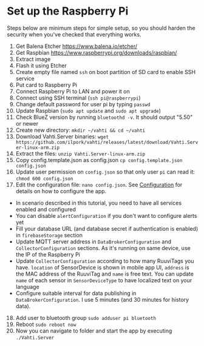 # Set up the Raspberry Pi
Steps below are minimum steps for simple setup, so you should harden the security when you've checked that everything works.
1. Get Balena Etcher https://www.balena.io/etcher/
2. Get Raspbian https://www.raspberrypi.org/downloads/raspbian/
3. Extract image
4. Flash it using Etcher
5. Create empty file named `ssh` on boot partition of SD card to enable SSH service
6. Put card to Raspberry Pi
7. Connect Raspberry Pi to LAN and power it on
8. Connect using SSH terminal (`ssh pi@raspberrypi`) 
9. Change default password for user pi by typing `passwd`
10. Update Raspbian (`sudo apt update` and `sudo apt upgrade`)
11. Check BlueZ version by running `bluetoothd -v`. It should output "5.50" or newer
12. Create new directory: `mkdir ~/vahti && cd ~/vahti`
13. Download Vahti.Server binaries: `wget https://github.com/ilpork/vahti/releases/latest/download/Vahti.Server-linux-arm.zip`
14. Extract the files: `unzip Vahti.Server-linux-arm.zip`
15. Copy config.template.json as config.json `cp config.template.json config.json`
16. Update user permission on `config.json` so that only user `pi` can read it: `chmod 600 config.json`
17. Edit the configuration file: `nano config.json`. See [Configuration](Configuration.md) for details on how to configure the app.
- In scenario described in this tutorial, you need to have all services enabled and configured
- You can disable `alertConfiguration` if you don't want to configure alerts yet
- Fill your database URL (and database secret if authentication is enabled) in `firebaseStorage` section
- Update MQTT server address in `DataBrokerConfiguration` and `CollectorConfiguration` sections. As it's running on same device, use the IP of the Raspberry Pi
- Update `CollectorConfiguration` according to how many RuuviTags you have. `location` of SensorDevice is shown in mobile app UI, `address` is the MAC address of the RuuviTag and `name` is free text. You can update `name` of each sensor in `SensorDeviceType` to have localized text on your language
- Configure suitable interval for data publishing in `DataBrokerConfiguration`. I use 5 minutes (and 30 minutes for history data).
18. Add user to bluetooth group `sudo adduser pi bluetooth`
19. Reboot `sudo reboot now`
20. Now you can navigate to folder and start the app by executing `./Vahti.Server`